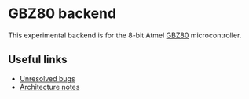 # GBZ80 backend

This experimental backend is for the 8-bit Atmel [GBZ80](https://en.wikipedia.org/wiki/Atmel_GBZ80) microcontroller.

## Useful links

* [Unresolved bugs](https://llvm.org/bugs/buglist.cgi?product=libraries&component=Backend%3A%20GBZ80&resolution=---&list_id=109466)
* [Architecture notes](https://github.com/GBZ80-llvm/architecture)
